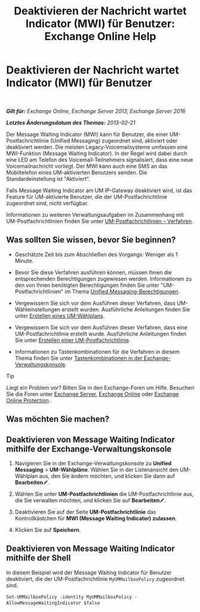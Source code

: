 ﻿---
title: 'Deaktivieren der Nachricht wartet Indicator (MWI) für Benutzer: Exchange Online Help'
TOCTitle: Deaktivieren der Nachricht wartet Indicator (MWI) für Benutzer
ms:assetid: 51cd6dc4-11d1-4eb9-a6c6-1965fcd24267
ms:mtpsurl: https://technet.microsoft.com/de-de/library/JJ673525(v=EXCHG.150)
ms:contentKeyID: 50554821
ms.date: 05/23/2018
mtps_version: v=EXCHG.150
ms.translationtype: MT
---

# Deaktivieren der Nachricht wartet Indicator (MWI) für Benutzer

 

_**Gilt für:** Exchange Online, Exchange Server 2013, Exchange Server 2016_

_**Letztes Änderungsdatum des Themas:** 2013-02-21_

Der Message Waiting Indicator (MWI) kann für Benutzer, die einer UM-Postfachrichtlinie (Unified Messaging) zugeordnet sind, aktiviert oder deaktiviert werden. Die meisten Legacy-Voicemailsysteme umfassen eine MWI-Funktion (Message Waiting Indicator). In der Regel wird dabei durch eine LED am Telefon des Voicemail-Teilnehmers signalisiert, dass eine neue Voicemailnachricht vorliegt. Der MWI kann auch eine SMS an das Mobiltelefon eines UM-aktivierten Benutzers senden. Die Standardeinstellung ist "Aktiviert".

Falls Message Waiting Indicator am UM IP-Gateway deaktiviert wird, ist das Feature für UM-aktivierte Benutzer, die der UM-Postfachrichtlinie zugeordnet sind, nicht verfügbar.

Informationen zu weiteren Verwaltungsaufgaben im Zusammenhang mit UM-Postfachrichtlinien finden Sie unter [UM-Postfachrichtlinien – Verfahren](um-mailbox-policy-procedures-exchange-2013-help.md).

## Was sollten Sie wissen, bevor Sie beginnen?

  - Geschätzte Zeit bis zum Abschließen des Vorgangs: Weniger als 1 Minute.

  - Bevor Sie diese Verfahren ausführen können, müssen Ihnen die entsprechenden Berechtigungen zugewiesen werden. Informationen zu den von Ihnen benötigten Berechtigungen finden Sie unter "UM-Postfachrichtlinien" im Thema [Unified Messaging-Berechtigungen](unified-messaging-permissions-exchange-2013-help.md).

  - Vergewissern Sie sich vor dem Ausführen dieser Verfahren, dass UM-Wähleinstellungen erstellt wurden. Ausführliche Anleitungen finden Sie unter [Erstellen eines UM-Wählplans](create-a-um-dial-plan-exchange-2013-help.md).

  - Vergewissern Sie sich vor dem Ausführen dieser Verfahren, dass eine UM-Postfachrichtlinie erstellt wurde. Ausführliche Anleitungen finden Sie unter [Erstellen einer UM-Postfachrichtlinie](create-a-um-mailbox-policy-exchange-2013-help.md).

  - Informationen zu Tastenkombinationen für die Verfahren in diesem Thema finden Sie unter [Tastenkombinationen in der Exchange-Verwaltungskonsole](keyboard-shortcuts-in-the-exchange-admin-center-exchange-online-protection-help.md).


> [!TIP]
> Liegt ein Problem vor? Bitten Sie in den Exchange-Foren um Hilfe. Besuchen Sie die Foren unter <A href="https://go.microsoft.com/fwlink/p/?linkid=60612">Exchange Server</A>, <A href="https://go.microsoft.com/fwlink/p/?linkid=267542">Exchange Online</A> oder <A href="https://go.microsoft.com/fwlink/p/?linkid=285351">Exchange Online Protection</A>..



## Was möchten Sie machen?

## Deaktivieren von Message Waiting Indicator mithilfe der Exchange-Verwaltungskonsole

1.  Navigieren Sie in der Exchange-Verwaltungskonsole zu **Unified Messaging** \> **UM-Wählpläne**. Wählen Sie in der Listenansicht den UM-Wählplan aus, den Sie ändern möchten, und klicken Sie dann auf **Bearbeiten**![Bearbeitungssymbol](images/Bb124582.6f53ccb2-1f13-4c02-bea0-30690e6ea71d(EXCHG.150).gif "Bearbeitungssymbol").

2.  Wählen Sie unter **UM-Postfachrichtlinien** die UM-Postfachrichtlinie aus, die Sie verwalten möchten, und klicken Sie auf **Bearbeiten**![Bearbeitungssymbol](images/Bb124582.6f53ccb2-1f13-4c02-bea0-30690e6ea71d(EXCHG.150).gif "Bearbeitungssymbol").

3.  Deaktivieren Sie auf der Seite **UM-Postfachrichtlinie** das Kontrollkästchen für **MWI (Message Waiting Indicator) zulassen**.

4.  Klicken Sie auf **Speichern**.

## Deaktivieren von Message Waiting Indicator mithilfe der Shell

In diesem Beispiel wird der Message Waiting Indicator für Benutzer deaktiviert, die der UM-Postfachrichtlinie `MyUMMailboxPolicy` zugeordnet sind.

    Set-UMMailboxPolicy -identity MyUMMailboxPolicy -AllowMessageWaitingIndicator $false

